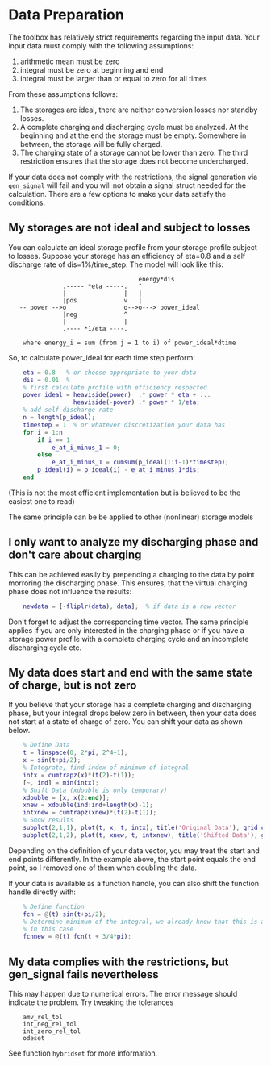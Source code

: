 Data Preparation
================

The toolbox has relatively strict requirements regarding the input data. Your
input data must comply with the following assumptions:

1) arithmetic mean must be zero
2) integral must be zero at beginning and end
3) integral must be larger than or equal to zero for all times

From these assumptions follows:

1) The storages are ideal, there are neither conversion losses nor standby losses.
2) A complete charging and discharging cycle must be analyzed. At the beginning
   and at the end the storage must be empty. Somewhere in between, the storage
   will be fully charged.
3) The charging state of a storage cannot be lower than zero. The third
   restriction ensures that the storage does not become undercharged.

If your data does not comply with the restrictions, the signal generation via
`gen_signal` will fail and you will not obtain a signal struct needed for the
calculation. There are a few options to make your data satisfy the conditions.


My storages are not ideal and subject to losses
-----------------------------------------------

You can calculate an ideal storage profile from your storage profile subject to
losses. Suppose your storage has an efficiency of eta=0.8 and a self discharge
rate of dis=1%/time_step. The model will look like this:

```
                                    energy*dis
               .----- *eta -----.   ^
               |                |   |
               |pos             v   |
   -- power -->o                o-->o---> power_ideal
               |neg             ^
               |                |
               .---- *1/eta ----.

    where energy_i = sum (from j = 1 to i) of power_ideal*dtime
```

So, to calculate power_ideal for each time step perform:

```matlab
    eta = 0.8   % or choose appropriate to your data
    dis = 0.01  % 
    % first calculate profile with efficiency respected
    power_ideal = heaviside(power)  .* power * eta + ...
                  heaviside(-power) .* power * 1/eta;
    % add self discharge rate
    n = length(p_ideal);
    timestep = 1  % or whatever discretization your data has
    for i = 1:n
        if i == 1
            e_at_i_minus_1 = 0;
        else
            e_at_i_minus_1 = cumsum(p_ideal(1:i-1)*timestep);
        p_ideal(i) = p_ideal(i) - e_at_i_minus_1*dis;
    end
```

(This is not the most efficient implementation but is believed to be the easiest
one to read)

The same principle can be be applied to other (nonlinear) storage models


I only want to analyze my discharging phase and don't care about charging
-------------------------------------------------------------------------

This can be achieved easily by prepending a charging to the data by point
morroring the discharging phase. This ensures, that the virtual charging phase
does not influence the results:

```matlab
    newdata = [-fliplr(data), data];  % if data is a row vector
```

Don't forget to adjust the corresponding time vector. The same principle applies
if you are only interested in the charging phase or if you have a storage power
profile with a complete charging cycle and an incomplete discharging cycle etc.


My data does start and end with the same state of charge, but is not zero
-------------------------------------------------------------------------

If you believe that your storage has a complete charging and discharging phase,
but your integral drops below zero in between, then your data does not start at
a state of charge of zero. You can shift your data as shown below.

```matlab
    % Define Data
    t = linspace(0, 2*pi, 2^4+1);
    x = sin(t+pi/2);
    % Integrate, find index of minimum of integral
    intx = cumtrapz(x)*(t(2)-t(1));
    [~, ind] = min(intx);
    % Shift Data (xdouble is only temporary)
    xdouble = [x, x(2:end)];
    xnew = xdouble(ind:ind+length(x)-1);
    intxnew = cumtrapz(xnew)*(t(2)-t(1));
    % Show results
    subplot(2,1,1), plot(t, x, t, intx), title('Original Data'), grid on
    subplot(2,1,2), plot(t, xnew, t, intxnew), title('Shifted Data'), grid on
```

Depending on the definition of your data vector, you may treat the start and end
points differently. In the example above, the start point equals the end point,
so I removed one of them when doubling the data.

If your data is available as a function handle, you can also shift the function
handle directly with:

```matlab
    % Define function
    fcn = @(t) sin(t+pi/2);
    % Determine minimum of the integral, we already know that this is at 3/4*pi
    % in this case
    fcnnew = @(t) fcn(t + 3/4*pi);
```


My data complies with the restrictions, but gen_signal fails nevertheless
-------------------------------------------------------------------------

This may happen due to numerical errors. The error message should indicate the
problem. Try tweaking the tolerances

```
    amv_rel_tol
    int_neg_rel_tol
    int_zero_rel_tol
    odeset
```

See function `hybridset` for more information.
